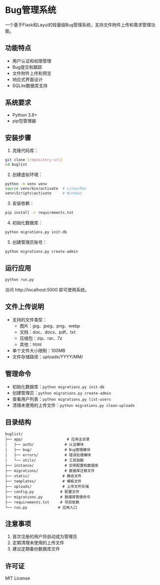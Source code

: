 # Bug管理系统

一个基于Flask和Layui的轻量级Bug管理系统，支持文件附件上传和需求管理功能。

## 功能特点

- 用户认证和权限管理
- Bug提交和跟踪
- 文件附件上传和预览
- 响应式界面设计
- SQLite数据库支持

## 系统要求

- Python 3.8+
- pip包管理器

## 安装步骤

1. 克隆代码库：
```bash
git clone [repository-url]
cd buglist
```

2. 创建虚拟环境：
```bash
python -m venv venv
source venv/bin/activate  # Linux/Mac
venv\Scripts\activate     # Windows
```

3. 安装依赖：
```bash
pip install -r requirements.txt
```

4. 初始化数据库：
```bash
python migrations.py init-db
```

5. 创建管理员账号：
```bash
python migrations.py create-admin
```

## 运行应用

```bash
python run.py
```

访问 http://localhost:5000 即可使用系统。

## 文件上传说明

- 支持的文件类型：
  - 图片：jpg、jpeg、png、webp
  - 文档：doc、docx、pdf、txt
  - 压缩包：zip、rar、7z
  - 其他：html
- 单个文件大小限制：100MB
- 文件存储路径：uploads/YYYY/MM/

## 管理命令

- 初始化数据库：`python migrations.py init-db`
- 创建管理员：`python migrations.py create-admin`
- 查看用户列表：`python migrations.py list-users`
- 清理未使用的上传文件：`python migrations.py clean-uploads`

## 目录结构

```
buglist/
├── app/                    # 应用主目录
│   ├── auth/              # 认证模块
│   ├── bug/               # Bug管理模块
│   ├── errors/            # 错误处理模块
│   └── utils/             # 工具函数
├── instance/              # 实例配置和数据库
├── migrations/            # 数据库迁移文件
├── static/               # 静态文件
├── templates/            # 模板文件
├── uploads/              # 上传文件存储
├── config.py            # 配置文件
├── migrations.py        # 数据库管理命令
├── requirements.txt     # 项目依赖
└── run.py              # 应用入口
```

## 注意事项

1. 首次注册的用户将自动成为管理员
2. 定期清理未使用的上传文件
3. 建议定期备份数据库文件

## 许可证

MIT License